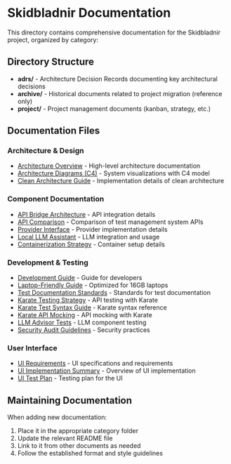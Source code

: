 # Skidbladnir Documentation

This directory contains comprehensive documentation for the Skidbladnir project, organized by category:

## Directory Structure

- **adrs/** - Architecture Decision Records documenting key architectural decisions
- **archive/** - Historical documents related to project migration (reference only)
- **project/** - Project management documents (kanban, strategy, etc.)

## Documentation Files

### Architecture & Design
- [Architecture Overview](architecture.md) - High-level architecture documentation
- [Architecture Diagrams (C4)](c4-diagrams.md) - System visualizations with C4 model
- [Clean Architecture Guide](clean-architecture-guide.md) - Implementation details of clean architecture

### Component Documentation
- [API Bridge Architecture](api-bridge-architecture.md) - API integration details
- [API Comparison](api-comparison.md) - Comparison of test management system APIs
- [Provider Interface](provider-interface.md) - Provider implementation details
- [Local LLM Assistant](local-llm-assistant.md) - LLM integration and usage
- [Containerization Strategy](containerization.md) - Container setup details

### Development & Testing
- [Development Guide](development-guide.md) - Guide for developers
- [Laptop-Friendly Guide](laptop-friendly-guide.md) - Optimized for 16GB laptops
- [Test Documentation Standards](test-documentation-standards.md) - Standards for test documentation
- [Karate Testing Strategy](karate-testing-strategy.md) - API testing with Karate
- [Karate Test Syntax Guide](karate-test-syntax-guide.md) - Karate syntax reference
- [Karate API Mocking](karate-api-mocking.md) - API mocking with Karate
- [LLM Advisor Tests](llm-advisor-tests.md) - LLM component testing
- [Security Audit Guidelines](security-audit-guidelines.md) - Security practices

### User Interface
- [UI Requirements](ui-requirements.md) - UI specifications and requirements
- [UI Implementation Summary](ui-implementation-summary.md) - Overview of UI implementation
- [UI Test Plan](ui-test-plan.md) - Testing plan for the UI

## Maintaining Documentation

When adding new documentation:
1. Place it in the appropriate category folder
2. Update the relevant README file
3. Link to it from other documents as needed
4. Follow the established format and style guidelines